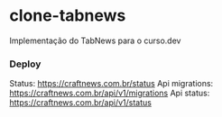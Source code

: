 # clone-tabnews

Implementação do TabNews para o curso.dev

### Deploy

Status: https://craftnews.com.br/status
Api migrations: https://craftnews.com.br/api/v1/migrations
Api status: https://craftnews.com.br/api/v1/status

